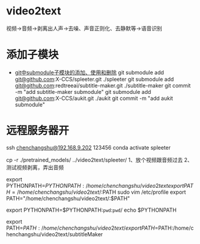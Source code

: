 # video2text
视频->音频->剥离出人声->去噪、声音正则化、去静默等->语音识别


# 添加子模块
+ [git中submodule子模块的添加、使用和删除](https://blog.csdn.net/guotianqing/article/details/82391665)
git submodule add git@github.com:X-CCS/spleeter.git ./spleeter
git submodule add git@github.com:redtreeai/subtitle-maker.git ./subtitle-maker
git commit -m "add subtitle-maker submodule"
git submodule add git@github.com:X-CCS/aukit.git ./aukit
git commit -m "add aukit submodule"

# 远程服务器开
ssh chenchangshu@192.168.9.202
123456
conda activate spleeter

cp -r ./pretrained_models/ ../video2text/spleeter/
1、放个视频跟音频过去
2、测试视频剥离，弄出音频


export PYTHONPATH=$PYTHONPATH:/home/chenchangshu/video2text
export PATH=/home/chenchangshu/video2text/:$PATH
sudo vim /etc/profile 
export PATH="/home/chenchangshu/video2text/:$PATH"

export PYTHONPATH=$PYTHONPATH:`pwd`:`pwd`/
echo $PYTHONPATH

export PATH=$PATH:/home/chenchangshu/video2text/
export PATH=$PATH:/home/chenchangshu/video2text/subtitleMaker

